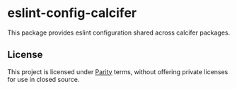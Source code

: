 # eslint-config-calcifer

This package provides eslint configuration shared across calcifer packages.

## License

This project is licensed under [Parity](./LICENSE) terms, without offering private licenses for use in closed source.

